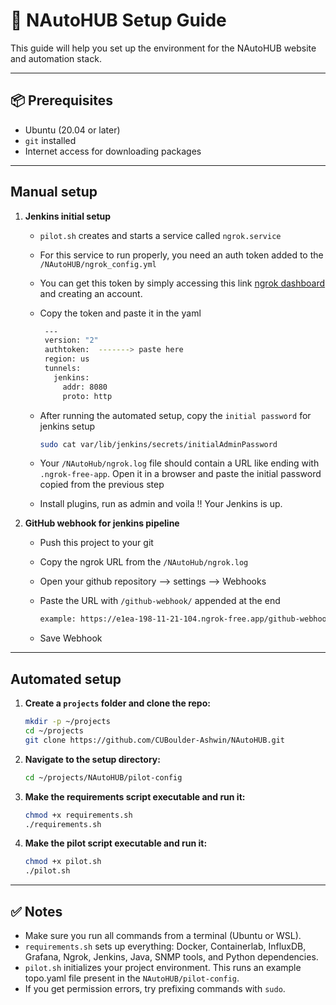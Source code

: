 # 🚀 NAutoHUB Setup Guide

This guide will help you set up the environment for the NAutoHUB website and automation stack.

---

## 📦 Prerequisites

- Ubuntu (20.04 or later)
- `git` installed
- Internet access for downloading packages


---


## Manual setup

1. **Jenkins initial setup**
   - `pilot.sh` creates and starts a service called `ngrok.service`
   - For this service to run properly, you need an auth token added to the `/NAutoHUB/ngrok_config.yml`
   - You can get this token by simply accessing this link [ngrok dashboard](https://dashboard.ngrok.com/get-started/your-authtoken) and creating an account.
   - Copy the token and paste it in the yaml
     
     ```bash
      ---
      version: "2"
      authtoken:  -------> paste here
      region: us
      tunnels:
        jenkins:
          addr: 8080
          proto: http

   - After running the automated setup, copy the `initial password` for jenkins setup
      ```bash
      sudo cat var/lib/jenkins/secrets/initialAdminPassword
      
   - Your `/NAutoHub/ngrok.log` file should contain a URL like ending with `.ngrok-free-app`. Open it in a browser and paste the initial password copied from the previous step
   - Install plugins, run as admin and voila !! Your Jenkins is up.
  
2. **GitHub webhook for jenkins pipeline**
   - Push this project to your git
   - Copy the ngrok URL from the `/NAutoHub/ngrok.log`
   - Open your github repository --> settings --> Webhooks
   - Paste the URL with `/github-webhook/` appended at the end

     ```bash
     example: https://e1ea-198-11-21-104.ngrok-free.app/github-webhook/
   - Save Webhook

---


## Automated setup

1. **Create a `projects` folder and clone the repo:**

   ```bash
   mkdir -p ~/projects
   cd ~/projects
   git clone https://github.com/CUBoulder-Ashwin/NAutoHUB.git

2. **Navigate to the setup directory:**

   ```bash
   cd ~/projects/NAutoHUB/pilot-config
   
3. **Make the requirements script executable and run it:**

   ```bash
   chmod +x requirements.sh
   ./requirements.sh

4. **Make the pilot script executable and run it:**

   ```bash
   chmod +x pilot.sh
   ./pilot.sh


---


## ✅ Notes

- Make sure you run all commands from a terminal (Ubuntu or WSL).
- `requirements.sh` sets up everything: Docker, Containerlab, InfluxDB, Grafana, Ngrok, Jenkins, Java, SNMP tools, and Python dependencies.
- `pilot.sh` initializes your project environment. This runs an example topo.yaml file present in the `NAutoHUB/pilot-config`.
- If you get permission errors, try prefixing commands with `sudo`.
